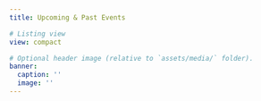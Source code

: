 ```yaml
---
title: Upcoming & Past Events

# Listing view
view: compact

# Optional header image (relative to `assets/media/` folder).
banner:
  caption: ''
  image: ''
---
```

